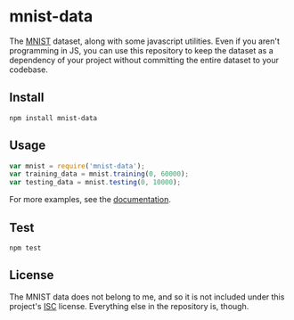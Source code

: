 # mnist-data

The [MNIST](http://yann.lecun.com/exdb/mnist/) dataset, along with some javascript utilities. Even if you aren't programming in JS, you can use this repository to keep the dataset as a dependency of your project without committing the entire dataset to your codebase.

## Install

    npm install mnist-data

## Usage

```javascript
var mnist = require('mnist-data');
var training_data = mnist.training(0, 60000);
var testing_data = mnist.testing(0, 10000);
```

For more examples, see the [documentation](TODO).

## Test

    npm test

## License

The MNIST data does not belong to me, and so it is not included under this project's [ISC](http://opensource.org/licenses/ISC) license. Everything else in the repository is, though.
